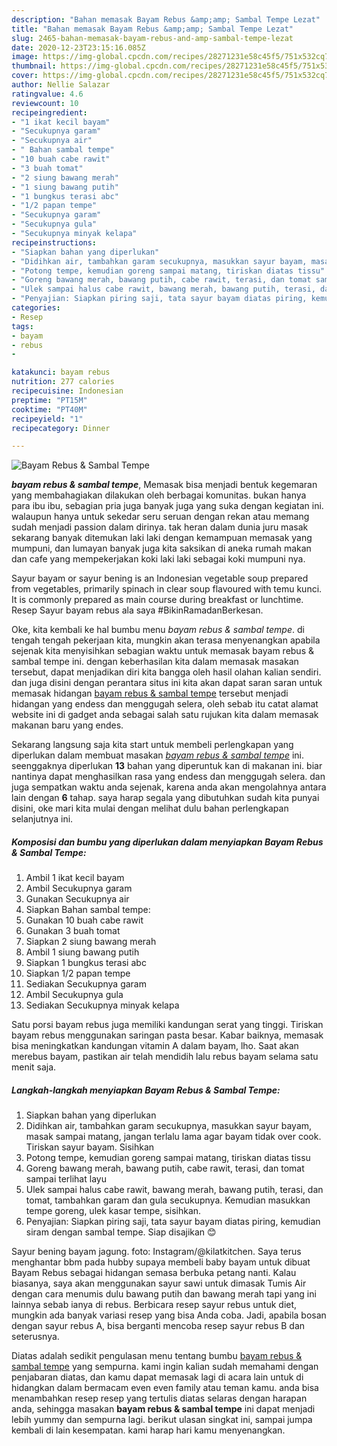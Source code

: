 ```yaml
---
description: "Bahan memasak Bayam Rebus &amp;amp; Sambal Tempe Lezat"
title: "Bahan memasak Bayam Rebus &amp;amp; Sambal Tempe Lezat"
slug: 2465-bahan-memasak-bayam-rebus-and-amp-sambal-tempe-lezat
date: 2020-12-23T23:15:16.085Z
image: https://img-global.cpcdn.com/recipes/28271231e58c45f5/751x532cq70/bayam-rebus-sambal-tempe-foto-resep-utama.jpg
thumbnail: https://img-global.cpcdn.com/recipes/28271231e58c45f5/751x532cq70/bayam-rebus-sambal-tempe-foto-resep-utama.jpg
cover: https://img-global.cpcdn.com/recipes/28271231e58c45f5/751x532cq70/bayam-rebus-sambal-tempe-foto-resep-utama.jpg
author: Nellie Salazar
ratingvalue: 4.6
reviewcount: 10
recipeingredient:
- "1 ikat kecil bayam"
- "Secukupnya garam"
- "Secukupnya air"
- " Bahan sambal tempe"
- "10 buah cabe rawit"
- "3 buah tomat"
- "2 siung bawang merah"
- "1 siung bawang putih"
- "1 bungkus terasi abc"
- "1/2 papan tempe"
- "Secukupnya garam"
- "Secukupnya gula"
- "Secukupnya minyak kelapa"
recipeinstructions:
- "Siapkan bahan yang diperlukan"
- "Didihkan air, tambahkan garam secukupnya, masukkan sayur bayam, masak sampai matang, jangan terlalu lama agar bayam tidak over cook. Tiriskan sayur bayam. Sisihkan"
- "Potong tempe, kemudian goreng sampai matang, tiriskan diatas tissu"
- "Goreng bawang merah, bawang putih, cabe rawit, terasi, dan tomat sampai terlihat layu"
- "Ulek sampai halus cabe rawit, bawang merah, bawang putih, terasi, dan tomat, tambahkan garam dan gula secukupnya. Kemudian masukkan tempe goreng, ulek kasar tempe, sisihkan."
- "Penyajian: Siapkan piring saji, tata sayur bayam diatas piring, kemudian siram dengan sambal tempe. Siap disajikan 😊"
categories:
- Resep
tags:
- bayam
- rebus
- 

katakunci: bayam rebus  
nutrition: 277 calories
recipecuisine: Indonesian
preptime: "PT15M"
cooktime: "PT40M"
recipeyield: "1"
recipecategory: Dinner

---
```



![Bayam Rebus &amp; Sambal Tempe](https://img-global.cpcdn.com/recipes/28271231e58c45f5/751x532cq70/bayam-rebus-sambal-tempe-foto-resep-utama.jpg)

<b><i>bayam rebus &amp; sambal tempe</i></b>, Memasak bisa menjadi bentuk kegemaran yang membahagiakan dilakukan oleh berbagai komunitas. bukan hanya para ibu ibu, sebagian pria juga banyak juga yang suka dengan kegiatan ini. walaupun hanya untuk sekedar seru seruan dengan rekan atau memang sudah menjadi passion dalam dirinya. tak heran dalam dunia juru masak sekarang banyak ditemukan laki laki dengan kemampuan memasak yang mumpuni, dan lumayan banyak juga kita saksikan di aneka rumah makan dan cafe yang mempekerjakan koki laki laki sebagai koki mumpuni nya.

Sayur bayam or sayur bening is an Indonesian vegetable soup prepared from vegetables, primarily spinach in clear soup flavoured with temu kunci. It is commonly prepared as main course during breakfast or lunchtime. Resep Sayur bayam rebus ala saya #BikinRamadanBerkesan.

Oke, kita kembali ke hal bumbu menu <i>bayam rebus &amp; sambal tempe</i>. di tengah tengah pekerjaan kita, mungkin akan terasa menyenangkan apabila sejenak kita menyisihkan sebagian waktu untuk memasak bayam rebus &amp; sambal tempe ini. dengan keberhasilan kita dalam memasak masakan tersebut, dapat menjadikan diri kita bangga oleh hasil olahan kalian sendiri. dan juga disini dengan perantara situs ini kita akan dapat saran saran untuk memasak hidangan <u>bayam rebus &amp; sambal tempe</u> tersebut menjadi hidangan yang endess dan menggugah selera, oleh sebab itu catat alamat website ini di gadget anda sebagai salah satu rujukan kita dalam memasak makanan baru yang endes.


Sekarang langsung saja kita start untuk membeli perlengkapan yang diperlukan dalam membuat masakan <u><i>bayam rebus &amp; sambal tempe</i></u> ini. seenggaknya diperlukan <b>13</b> bahan yang diperuntuk kan di makanan ini. biar nantinya dapat menghasilkan rasa yang endess dan menggugah selera. dan juga sempatkan waktu anda sejenak, karena anda akan mengolahnya antara lain dengan <b>6</b> tahap. saya harap segala yang dibutuhkan sudah kita punyai disini, oke mari kita mulai dengan melihat dulu bahan perlengkapan selanjutnya ini.

<!--inarticleads1-->

##### Komposisi dan bumbu yang diperlukan dalam menyiapkan Bayam Rebus &amp; Sambal Tempe:

1. Ambil 1 ikat kecil bayam
1. Ambil Secukupnya garam
1. Gunakan Secukupnya air
1. Siapkan  Bahan sambal tempe:
1. Gunakan 10 buah cabe rawit
1. Gunakan 3 buah tomat
1. Siapkan 2 siung bawang merah
1. Ambil 1 siung bawang putih
1. Siapkan 1 bungkus terasi abc
1. Siapkan 1/2 papan tempe
1. Sediakan Secukupnya garam
1. Ambil Secukupnya gula
1. Sediakan Secukupnya minyak kelapa


Satu porsi bayam rebus juga memiliki kandungan serat yang tinggi. Tiriskan bayam rebus menggunakan saringan pasta besar. Kabar baiknya, memasak bisa meningkatkan kandungan vitamin A dalam bayam, lho. Saat akan merebus bayam, pastikan air telah mendidih lalu rebus bayam selama satu menit saja. 

<!--inarticleads2-->

##### Langkah-langkah menyiapkan Bayam Rebus &amp; Sambal Tempe:

1. Siapkan bahan yang diperlukan
1. Didihkan air, tambahkan garam secukupnya, masukkan sayur bayam, masak sampai matang, jangan terlalu lama agar bayam tidak over cook. Tiriskan sayur bayam. Sisihkan
1. Potong tempe, kemudian goreng sampai matang, tiriskan diatas tissu
1. Goreng bawang merah, bawang putih, cabe rawit, terasi, dan tomat sampai terlihat layu
1. Ulek sampai halus cabe rawit, bawang merah, bawang putih, terasi, dan tomat, tambahkan garam dan gula secukupnya. Kemudian masukkan tempe goreng, ulek kasar tempe, sisihkan.
1. Penyajian: Siapkan piring saji, tata sayur bayam diatas piring, kemudian siram dengan sambal tempe. Siap disajikan 😊


Sayur bening bayam jagung. foto: Instagram/@kilatkitchen. Saya terus menghantar bbm pada hubby supaya membeli baby bayam untuk dibuat Bayam Rebus sebagai hidangan semasa berbuka petang nanti. Kalau biasanya, saya akan menggunakan sayur sawi untuk dimasak Tumis Air dengan cara menumis dulu bawang putih dan bawang merah tapi yang ini lainnya sebab ianya di rebus. Berbicara resep sayur rebus untuk diet, mungkin ada banyak variasi resep yang bisa Anda coba. Jadi, apabila bosan dengan sayur rebus A, bisa berganti mencoba resep sayur rebus B dan seterusnya. 

Diatas adalah sedikit pengulasan menu tentang bumbu <u>bayam rebus &amp; sambal tempe</u> yang sempurna. kami ingin kalian sudah memahami dengan penjabaran diatas, dan kamu dapat memasak lagi di acara lain untuk di hidangkan dalam bermacam even even family atau teman kamu. anda bisa menambahkan resep resep yang tertulis diatas selaras dengan harapan anda, sehingga masakan <b>bayam rebus &amp; sambal tempe</b> ini dapat menjadi lebih yummy dan sempurna lagi. berikut ulasan singkat ini, sampai jumpa kembali di lain kesempatan. kami harap hari kamu menyenangkan.
